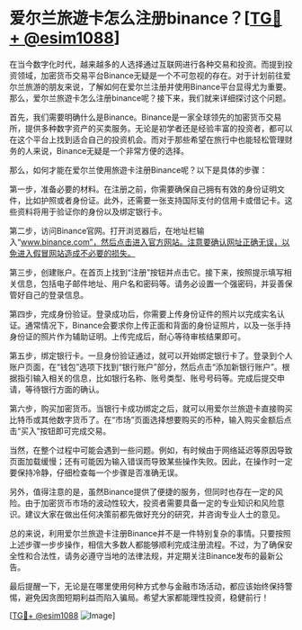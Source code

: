 # 爱尔兰旅遊卡怎么注册binance？[[TG💪+ @esim1088](https://t.me/s/esim1088)]

在当今数字化时代，越来越多的人选择通过互联网进行各种交易和投资。而提到投资领域，加密货币交易平台Binance无疑是一个不可忽视的存在。对于计划前往爱尔兰旅游的朋友来说，了解如何在爱尔兰注册并使用Binance平台显得尤为重要。那么，爱尔兰旅遊卡怎么注册binance呢？接下来，我们就来详细探讨这个问题。

首先，我们需要明确什么是Binance。Binance是一家全球领先的加密货币交易所，提供多种数字资产的买卖服务。无论是初学者还是经验丰富的投资者，都可以在这个平台上找到适合自己的投资机会。而对于那些希望在旅行中也能轻松管理财务的人来说，Binance无疑是一个非常方便的选择。

那么，如何才能在爱尔兰使用旅遊卡注册Binance呢？以下是具体的步骤：

第一步，准备必要的材料。在注册之前，你需要确保自己拥有有效的身份证明文件，比如护照或者身份证。此外，还需要一张支持国际支付的信用卡或借记卡。这些资料将用于验证你的身份以及绑定银行卡。

第二步，访问Binance官网。打开浏览器后，在地址栏输入“www.binance.com”，然后点击进入官方网站。注意要确认网址正确无误，以免进入假冒网站造成不必要的损失。

第三步，创建账户。在首页上找到“注册”按钮并点击它。接下来，按照提示填写相关信息，包括电子邮件地址、用户名和密码等。请务必设置一个强密码，并妥善保管好自己的登录信息。

第四步，完成身份验证。登录成功后，你需要上传身份证件的照片以完成实名认证。通常情况下，Binance会要求你上传正面和背面的身份证照片，以及一张手持身份证的照片作为辅助证明。上传完成后，耐心等待审核结果即可。

第五步，绑定银行卡。一旦身份验证通过，就可以开始绑定银行卡了。登录到个人账户页面，在“钱包”选项下找到“银行账户”部分，然后点击“添加新银行账户”。根据指引输入相关的信息，比如银行名称、账号类型、账号号码等。完成后提交申请，等待银行方面的确认。

第六步，购买加密货币。当银行卡成功绑定之后，就可以用爱尔兰旅遊卡直接购买比特币或其他数字货币了。在“市场”页面选择想要购买的币种，输入购买金额后点击“买入”按钮即可完成交易。

当然，在整个过程中可能会遇到一些问题。例如，有时候由于网络延迟等原因导致页面加载缓慢；还有可能因为输入错误而导致某些操作失败。因此，在操作时一定要保持冷静，仔细检查每一个步骤是否准确无误。

另外，值得注意的是，虽然Binance提供了便捷的服务，但同时也存在一定的风险。由于加密货币市场的波动性较大，投资者需要具备一定的专业知识和风险意识。建议大家在做出任何决策前都先做好充分的研究，并咨询专业人士的意见。

总的来说，利用爱尔兰旅遊卡注册Binance并不是一件特别复杂的事情。只要按照上述步骤一步步操作，相信大多数人都能够顺利完成注册流程。不过，为了确保安全性和合法性，请务必遵守当地的法律法规，并定期关注Binance发布的最新公告。

最后提醒一下，无论是在哪里使用何种方式参与金融市场活动，都应该始终保持警惕，避免因贪图短期利益而陷入骗局。希望大家都能理性投资，稳健前行！

[[TG💪+ @esim1088](https://t.me/s/esim1088) ![Image](https://i.postimg.cc/4NQfJmqS/Snipaste-2025-05-13-00-14-12.png)]